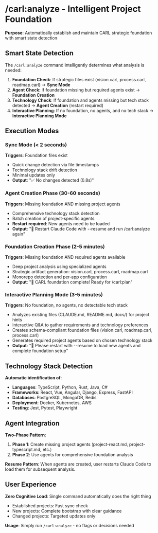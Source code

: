# /carl:analyze - Intelligent Project Foundation

**Purpose**: Automatically establish and maintain CARL strategic foundation with smart state detection

## Smart State Detection

The `/carl:analyze` command intelligently determines what analysis is needed:

1. **Foundation Check**: If strategic files exist (vision.carl, process.carl, roadmap.carl) → **Sync Mode**
2. **Agent Check**: If foundation missing but required agents exist → **Foundation Creation**
3. **Technology Check**: If foundation and agents missing but tech stack detected → **Agent Creation** (restart required)
4. **Interactive Planning**: If no foundation, no agents, and no tech stack → **Interactive Planning Mode**

## Execution Modes

### Sync Mode (< 2 seconds)
**Triggers**: Foundation files exist
- Quick change detection via file timestamps
- Technology stack drift detection
- Minimal updates only
- **Output**: "✅ No changes detected (0.8s)"

### Agent Creation Phase (30-60 seconds)
**Triggers**: Missing foundation AND missing project agents
- Comprehensive technology stack detection
- Batch creation of project-specific agents
- **Restart required**: New agents need to be loaded
- **Output**: "🔄 Restart Claude Code with --resume and run /carl:analyze again"

### Foundation Creation Phase (2-5 minutes)  
**Triggers**: Missing foundation AND required agents available
- Deep project analysis using specialized agents
- Strategic artifact generation: vision.carl, process.carl, roadmap.carl
- Monorepo detection and per-app configuration
- **Output**: "🚀 CARL foundation complete! Ready for /carl:plan"

### Interactive Planning Mode (3-5 minutes)
**Triggers**: No foundation, no agents, no detectable tech stack
- Analyzes existing files (CLAUDE.md, README.md, docs/) for project hints
- Interactive Q&A to gather requirements and technology preferences
- Creates schema-compliant foundation files (vision.carl, roadmap.carl, process.carl)
- Generates required project agents based on chosen technology stack
- **Output**: "🔄 Please restart with --resume to load new agents and complete foundation setup"

## Technology Stack Detection

**Automatic identification of**:
- **Languages**: TypeScript, Python, Rust, Java, C#
- **Frameworks**: React, Vue, Angular, Django, Express, FastAPI
- **Databases**: PostgreSQL, MongoDB, Redis
- **Deployment**: Docker, Kubernetes, AWS
- **Testing**: Jest, Pytest, Playwright

## Agent Integration

**Two-Phase Pattern**:
1. **Phase 1**: Create missing project agents (project-react.md, project-typescript.md, etc.)
2. **Phase 2**: Use agents for comprehensive foundation analysis

**Resume Pattern**: When agents are created, user restarts Claude Code to load them for subsequent analysis.

## User Experience

**Zero Cognitive Load**: Single command automatically does the right thing
- Established projects: Fast sync check  
- New projects: Complete bootstrap with clear guidance
- Changed projects: Targeted updates only

**Usage**: Simply run `/carl:analyze` - no flags or decisions needed